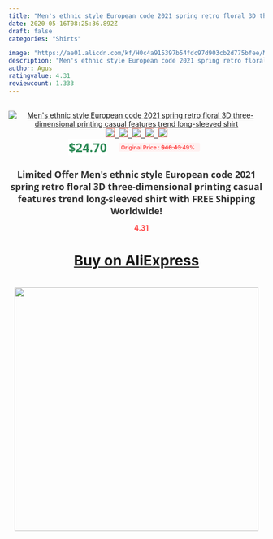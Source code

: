 ```yaml
---
title: "Men's ethnic style European code 2021 spring retro floral 3D three-dimensional printing casual features trend long-sleeved shirt"
date: 2020-05-16T08:25:36.892Z
draft: false
categories: "Shirts"

image: "https://ae01.alicdn.com/kf/H0c4a915397b54fdc97d903cb2d775bfee/Men-s-ethnic-style-European-code-2021-spring-retro-floral-3D-three-dimensional-printing-casual-features.jpg"
description: "Men's ethnic style European code 2021 spring retro floral 3D three-dimensional printing casual features trend long-sleeved shirt"
author: Agus
ratingvalue: 4.31
reviewcount: 1.333
---
```

<br>
<div style="text-align: center;">
<a href="https://s.click.aliexpress.com/e/_AtEr0Z" target="_blank" rel="nofollow noopener noreferrer"><img alt="Men's ethnic style European code 2021 spring retro floral 3D three-dimensional printing casual features trend long-sleeved shirt" class="magnifier-image" src="https://ae01.alicdn.com/kf/H0c4a915397b54fdc97d903cb2d775bfee/Men-s-ethnic-style-European-code-2021-spring-retro-floral-3D-three-dimensional-printing-casual-features.jpg_640x640.jpg">
<br>
<img style="border:1px solid salmon" src="https://ae01.alicdn.com/kf/H0c4a915397b54fdc97d903cb2d775bfee/Men-s-ethnic-style-European-code-2021-spring-retro-floral-3D-three-dimensional-printing-casual-features.jpg_120x120.jpg">&nbsp;&nbsp;<img style="border:1px solid salmon" src="https://ae01.alicdn.com/kf/H742a08576d13433ea0fbc29d0b880bdeU/Men-s-ethnic-style-European-code-2021-spring-retro-floral-3D-three-dimensional-printing-casual-features.jpg_120x120.jpg">&nbsp;&nbsp;<img style="border:1px solid salmon" src="https://ae01.alicdn.com/kf/Hcb2d796d4bf945abad7dd4a2f8b5cbfbr/Men-s-ethnic-style-European-code-2021-spring-retro-floral-3D-three-dimensional-printing-casual-features.jpg_120x120.jpg">&nbsp;&nbsp;<img style="border:1px solid salmon" src="https://ae01.alicdn.com/kf/H7c53f6ac93d546518d924f4302258c6c3/Men-s-ethnic-style-European-code-2021-spring-retro-floral-3D-three-dimensional-printing-casual-features.jpg_120x120.jpg">&nbsp;&nbsp;<img style="border:1px solid salmon" src="https://ae01.alicdn.com/kf/Hc05e10773ccb437e91164c5ea5251be8I/Men-s-ethnic-style-European-code-2021-spring-retro-floral-3D-three-dimensional-printing-casual-features.jpg_120x120.jpg"></a></div><br0>
<div style="text-align: center;"><span style="background-color: white; border: 0px; box-sizing: border-box; color: seagreen; display: inline-block; font-family: &quot;open sans&quot; , &quot;arial&quot; , &quot;helvetica&quot; , sans-serif , &quot;heiti&quot;; font-size: 24px; font-stretch: inherit; font-weight: 700; line-height: inherit; margin: 0px 10px 0px 0px; padding: 0px; vertical-align: middle;">$24.70 </span>
<span style="background: rgb(255 , 241 , 241); border-radius: 3px; border: 0px; box-sizing: border-box; color: #ff4747; display: inline-block; font-family: inherit; font-size: 12px; font-stretch: inherit; font-style: inherit; font-variant: inherit; font-weight: 600; line-height: inherit; margin: 0px; padding: 2px 5px; transform: scale(0.9); vertical-align: middle;">Original Price : <b style="text-decoration: line-through;">$48.43 </b> 49%&nbsp;&nbsp;</span></div>
<h1 style="color: #333333; display: inline-block; font-family: &quot;open sans&quot; , &quot;arial&quot; , &quot;helvetica&quot; , sans-serif , &quot;heiti&quot;; font-size: 18px; font-stretch: inherit; font-weight: 700; text-align: center;">Limited Offer Men's ethnic style European code 2021 spring retro floral 3D three-dimensional printing casual features trend long-sleeved shirt with FREE Shipping Worldwide!</h1>
<div style="color: #ff4747; text-align: center;">
<img src="https://4.bp.blogspot.com/-M0ZcTcb-5uY/XleCXlxnR4I/AAAAAAAAAEc/OrjgMkXV1oMQFaCRZj5HQwOCBcu3w1FegCPcBGAYYCw/s1600/star.png" style="height: 15px;">&nbsp;<b>4.31</b></div>
<div class="button_cont" align="center"><a class="buynow_a" href="https://s.click.aliexpress.com/e/_AtEr0Z" target="_blank" rel="nofollow noopener noreferrer"><H1>Buy on AliExpress</H1></a></div><br>
<div class="separator" style="clear: both; text-align: center;">
<img src="https://lh3.googleusercontent.com/-pTy5HemUv9M/XlePHvY0dAI/AAAAAAAAAE4/0nX5iRUoIWY8eMW9Dpxeirr157OZliDIgCLcBGAsYHQ/s1600/badge.gif" width="480">
</div>
